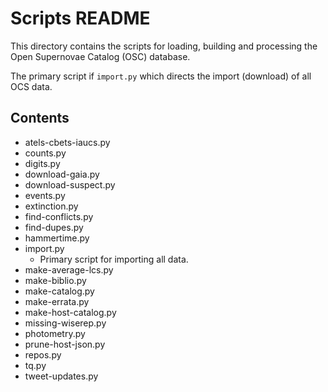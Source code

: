 # Scripts README #

This directory contains the scripts for loading, building and processing the Open Supernovae Catalog (OSC) database.

The primary script if `import.py` which directs the import (download) of all OCS data.

## Contents ##
-   atels-cbets-iaucs.py
-   counts.py
-   digits.py
-   download-gaia.py
-   download-suspect.py
-   events.py
-   extinction.py
-   find-conflicts.py
-   find-dupes.py
-   hammertime.py
-   import.py
    -   Primary script for importing all data.
-   make-average-lcs.py
-   make-biblio.py
-   make-catalog.py
-   make-errata.py
-   make-host-catalog.py
-   missing-wiserep.py
-   photometry.py
-   prune-host-json.py
-   repos.py
-   tq.py
-   tweet-updates.py
